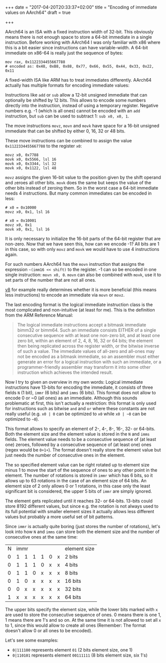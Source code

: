 +++
date = "2017-04-20T20:33:37+02:00"
title = "Encoding of immediate values on AArch64"
draft = true

+++

AArch64 is an ISA with a fixed instruction width of 32-bit.
This obviously means there is not enough space to store a 64-bit immediate in a single instruction.
Before working with AArch64 I was only familiar with x86 where this is a bit easier since instructions can have variable-width.
A 64-bit immediate on x86-64 is really just the sequence of bytes:

```
mov rax, 0x1122334455667788
# encoded as: 0x48, 0xB8, 0x88, 0x77, 0x66, 0x55, 0x44, 0x33, 0x22, 0x11
```

A fixed-width ISA like ARM has to treat immediates differently.
AArch64 actually has multiple formats for encoding immediate values:

Instructions like `add` or `sub` allow a 12-bit unsigned immediate that can optionally be shifted by 12 bits.
This allows to encode some numbers directly into the instruction, instead of using a temporary register.
Negative numbers e.g. -1 (which is all ones) cannot be encoded with an `add` instruction, but `sub` can be used to subtract 1: `sub x0, x0, 1`.

The move instructions `movz`, `movn` and `movk` have space for a 16-bit unsigned immediate that can be shifted by either 0, 16, 32 or 48 bits.

These move instructions can be combined to assign the value `0x1122334455667788` to the register `x0`:

```
movz x0, 0x7788
movk x0, 0x5566, lsl 16
movk x0, 0x3344, lsl 32
movk x0, 0x1122, lsl 48
```

`movz` assigns the given 16-bit value to the position given by the shift operand and `z`eroes all other bits.
`movk` does the same but `k`eeps the value of the other bits instead of zeroing them.
So in the worst case a 64-bit immediate needs 4 instructions.
But many common immediates can be encoded in less:

```
# x0 = 0x10000
movz x0, 0x1, lsl 16

# x0 = 0x10001
movz x0, 0x1
movk x0, 0x1, lsl 16
```  

It is only necessary to initialize the 16-bit parts of the 64-bit register that are non-zero.
Now that we have seen this, how can we encode -1?
All bits are 1 in this case, so with only `movz` and `movk` we would have to use 4 instructions again.

For such numbers AArch64 has the `movn` instruction that assigns the expression `~(imm16 << shift)` to the register.
-1 can so be encoded in one single instruction: `movn x0, 0`.
`movn` can also be combined with `movk`, use it to set parts of the number that are not all ones.

[v8](https://github.com/v8/v8/blob/master/src/arm64/macro-assembler-arm64.cc#L164) for example really determines whether it is more beneficial (this means less instructions) to encode an immediate via `movn` or `movz`.

The last encoding format is the logical immediate instruction class is the most complicated and non-intuitive (at least for me).
This is the definition from the ARM Reference Manual:

> The logical immediate instructions accept a bitmask immediate bimm32 or bimm64.
> Such an immediate consists EITHER of a single consecutive sequence with at least one non-zero bit, and at least one zero bit, within an element of 2, 4, 8, 16, 32 or 64 bits;
> the element then being replicated across the register width, or the bitwise inverse of such a value.
> The immediate values of all-zero and all-ones may not be encoded as a bitmask immediate, so an assembler must either generate an error for a logical instruction with such an immediate,
> or a programmer-friendly assembler may transform it into some other instruction which achieves the intended result.

Now I try to given an overview in my own words:
Logical immediate instructions have 13-bits for encoding the immediate, it consists of three fields `N` (1 bit), `immr` (6 bits) and `imms` (6 bits).
This format does not allow to encode 0 or ~0 (all ones) as an immediate.
Although this sounds problematic at first, this isn't actually a restriction: this format is only used for instructions such as bitwise `and` and `or` where these constants are not really useful (e.g. `x0 | 0` can be optimized to `x0` while `x0 | ~0` can be optimized to `~0`).

This format allows to specify an element of 2-, 4-, 8-, 16-, 32- or 64-bits.
Both the element size and the element value is stored in the `N` and `imms` fields.
The element value needs to be a consecutive sequence of (at least one) zeroes, followed by a consecutive sequence of (at least one) ones (regex would be `0+1+`).
The format doesn't really store the element value but just needs the number of consecutive ones in the element.

The so specified element value can be right rotated up to element size minus 1 to move the start of the sequence of ones to any other point in the element.
The number of rotations is stored in `immr` which has 6 bits, so it allows up to 63 rotations in the case of an element size of 64 bits.
An element size of 2 only allows 0 or 1 rotations, in this case only the least significant bit is considered, the upper 5 bits of `immr` are simply ignored.

The element gets replicated until it reaches 32- or 64-bits.
13-bits could store 8192 different values, but since e.g. the rotation is not always used to its full potential with smaller element sizes it actually allows less different values but probably a more useful set of bit patterns.

Since `immr` is actually quite boring (just stores the number of rotations), let's look into how `N` and `imms` can store both the element size and the number of consecutive ones at the same time:

<table>
  <tr>
    <td>N</td>
    <td colspan="6">immr</td>
    <td>element size</td>
  </tr>
  <tr>
    <td>0</td>
    <td>1</td>
    <td>1</td>
    <td>1</td>
    <td>1</td>
    <td>0</td>
    <td>x</td>
    <td>2 bits</td>
  </tr>
  <tr>
    <td>0</td>
    <td>1</td>
    <td>1</td>
    <td>1</td>
    <td>0</td>
    <td>x</td>
    <td>x</td>
    <td>4 bits</td>
  </tr>
  <tr>
    <td>0</td>
    <td>1</td>
    <td>1</td>
    <td>0</td>
    <td>x</td>
    <td>x</td>
    <td>x</td>
    <td>8 bits</td>
  </tr>
  <tr>
    <td>0</td>
    <td>1</td>
    <td>0</td>
    <td>x</td>
    <td>x</td>
    <td>x</td>
    <td>x</td>
    <td>16 bits</td>
  </tr>
  <tr>
    <td>0</td>
    <td>0</td>
    <td>x</td>
    <td>x</td>
    <td>x</td>
    <td>x</td>
    <td>x</td>
    <td>32 bits</td>
  </tr>
  <tr>
    <td>1</td>
    <td>x</td>
    <td>x</td>
    <td>x</td>
    <td>x</td>
    <td>x</td>
    <td>x</td>
    <td>64 bits</td>
  </tr>
</table>

The upper bits specify the element size, while the lower bits marked with `x` are used to store the consecutive sequence of ones.
0 means there is one 1, 1 means there are 1's and so on.
At the same time it is not allowed to set all `x` to 1, since this would allow to create all ones
(Remember: The format doesn't allow 0 or all ones to be encoded).

Let's see some examples:

* `0|111100` represents element `01` (2 bits element size, one 1)
* `0|110101` represents element `00111111` (8 bits element size, six 1's)
